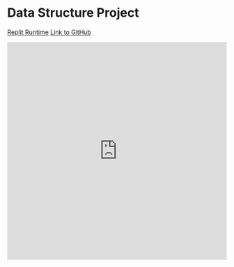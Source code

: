 # Data Structure Project

[Replit Runtime](https://replit.com/@JacobRozenkrant/Menu#main.py)
[Link to GitHub](https://github.com/cwang999/n22p5-coders)

<iframe frameborder="0" width="100%" height="500px" src="https://replit.com/@JacobRozenkrant/jar04githubio?embed=true"></iframe>